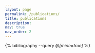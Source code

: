 ```yaml
---
layout: page
permalink: /publications/
title: publications
description:
nav: true
nav_order: 2
---
```


<!-- _pages/publications.md -->
<div class="publications">

{% bibliography --query @*[mine=true]* %}

</div>
